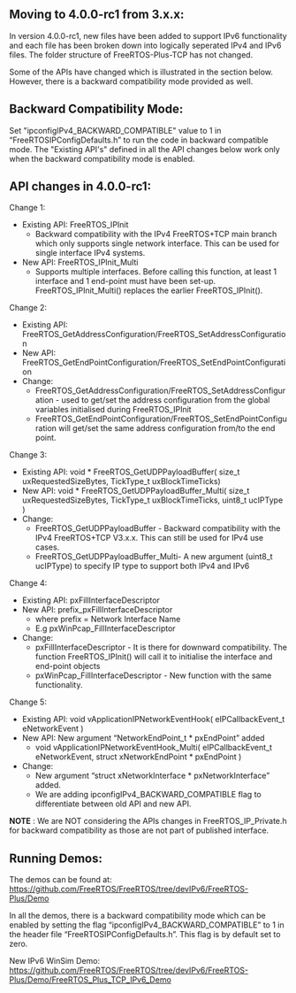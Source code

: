 Moving to 4.0.0-rc1 from 3.x.x:
-----------------------------
In version 4.0.0-rc1, new files have been added to support IPv6 functionality and each file has been broken down into logically seperated IPv4 and IPv6 files. The folder structure of FreeRTOS-Plus-TCP has not changed.

Some of the APIs have changed which is illustrated in the section below. However, there is a backward compatibility mode provided as well.

Backward Compatibility Mode:
---------------------------
   Set "ipconfigIPv4_BACKWARD_COMPATIBLE" value to 1 in “FreeRTOSIPConfigDefaults.h” to run the code in backward compatible mode.
   The "Existing API's" defined in all the API changes below work only when the backward compatibility mode is enabled.
  

API changes in 4.0.0-rc1:
----------------------
Change 1:

   - Existing API: FreeRTOS_IPInit
      - Backward compatibility with the IPv4 FreeRTOS+TCP main branch which only supports single network interface. This can be used for single  interface IPv4 systems.
   - New API: FreeRTOS_IPInit_Multi
      - Supports multiple interfaces. Before calling this function, at least 1 interface and 1 end-point must have been set-up. FreeRTOS_IPInit_Multi() replaces the earlier FreeRTOS_IPInit().

Change 2:

   - Existing API: FreeRTOS_GetAddressConfiguration/FreeRTOS_SetAddressConfiguration
   - New API: FreeRTOS_GetEndPointConfiguration/FreeRTOS_SetEndPointConfiguration
   - Change:
      - FreeRTOS_GetAddressConfiguration/FreeRTOS_SetAddressConfiguration - used to get/set the address configuration from the global variables initialised during FreeRTOS_IPInit
      - FreeRTOS_GetEndPointConfiguration/FreeRTOS_SetEndPointConfiguration will get/set the same address configuration from/to the end point.

Change 3:

   - Existing API:  void * FreeRTOS_GetUDPPayloadBuffer( size_t uxRequestedSizeBytes,
                                                TickType_t uxBlockTimeTicks)
   - New API: void * FreeRTOS_GetUDPPayloadBuffer_Multi( size_t uxRequestedSizeBytes,
                                                     TickType_t uxBlockTimeTicks, uint8_t ucIPType )
   - Change:
      - FreeRTOS_GetUDPPayloadBuffer - Backward compatibility with the IPv4 FreeRTOS+TCP V3.x.x. This can still be used for IPv4 use cases.
      - FreeRTOS_GetUDPPayloadBuffer_Multi-  A new argument (uint8_t ucIPType) to specify IP type to support both IPv4 and IPv6

Change 4:

   - Existing API: pxFillInterfaceDescriptor
   - New API: prefix_pxFillInterfaceDescriptor
      - where prefix = Network Interface Name
      - E.g pxWinPcap_FillInterfaceDescriptor
   - Change:
      - pxFillInterfaceDescriptor - It is there for downward compatibility. The function FreeRTOS_IPInit() will call it to initialise the interface and end-point objects
      - pxWinPcap_FillInterfaceDescriptor - New function with the same functionality.

Change 5:

   - Existing API: void vApplicationIPNetworkEventHook( eIPCallbackEvent_t eNetworkEvent )
   - New API: New argument “NetworkEndPoint_t * pxEndPoint” added
      - void vApplicationIPNetworkEventHook_Multi( eIPCallbackEvent_t eNetworkEvent, struct xNetworkEndPoint * pxEndPoint )
   - Change:
      - New argument “struct xNetworkInterface * pxNetworkInterface” added.
      - We are adding ipconfigIPv4_BACKWARD_COMPATIBLE flag to differentiate between old API and new API.
  
  **NOTE** : We are NOT considering the APIs changes in FreeRTOS_IP_Private.h for backward compatibility as those are not part of published interface.
  
Running Demos:
-------------
The demos can be found at: https://github.com/FreeRTOS/FreeRTOS/tree/devIPv6/FreeRTOS-Plus/Demo

In all the demos, there is a backward compatibility mode which can be enabled by setting the flag “ipconfigIPv4_BACKWARD_COMPATIBLE” to 1 in the header file “FreeRTOSIPConfigDefaults.h”.
This flag is by default set to zero.

New IPv6 WinSim Demo: https://github.com/FreeRTOS/FreeRTOS/tree/devIPv6/FreeRTOS-Plus/Demo/FreeRTOS_Plus_TCP_IPv6_Demo
